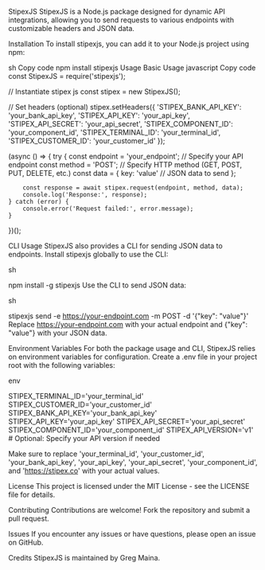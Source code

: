 StipexJS
StipexJS is a Node.js package designed for dynamic API integrations, allowing you to send requests to various endpoints with customizable headers and JSON data.

Installation
To install stipexjs, you can add it to your Node.js project using npm:

sh
Copy code
npm install stipexjs
Usage
Basic Usage
javascript
Copy code
const StipexJS = require('stipexjs');

// Instantiate stipex js
const stipex = new StipexJS();

// Set headers (optional)
stipex.setHeaders({
    'STIPEX_BANK_API_KEY': 'your_bank_api_key',
    'STIPEX_API_KEY': 'your_api_key',
    'STIPEX_API_SECRET': 'your_api_secret',
    'STIPEX_COMPONENT_ID': 'your_component_id',
    'STIPEX_TERMINAL_ID': 'your_terminal_id',
    'STIPEX_CUSTOMER_ID': 'your_customer_id'
});

(async () => {
    try {
        const endpoint = 'your_endpoint'; // Specify your API endpoint
        const method = 'POST'; // Specify HTTP method (GET, POST, PUT, DELETE, etc.)
        const data = {
            key: 'value' // JSON data to send
        };

        const response = await stipex.request(endpoint, method, data);
        console.log('Response:', response);
    } catch (error) {
        console.error('Request failed:', error.message);
    }
})();


CLI Usage
StipexJS also provides a CLI for sending JSON data to endpoints. Install stipexjs globally to use the CLI:

sh

npm install -g stipexjs
Use the CLI to send JSON data:

sh

stipexjs send -e https://your-endpoint.com -m POST -d '{"key": "value"}'
Replace https://your-endpoint.com with your actual endpoint and {"key": "value"} with your JSON data.

Environment Variables
For both the package usage and CLI, StipexJS relies on environment variables for configuration. Create a .env file in your project root with the following variables:

env

STIPEX_TERMINAL_ID='your_terminal_id'
STIPEX_CUSTOMER_ID='your_customer_id'
STIPEX_BANK_API_KEY='your_bank_api_key'
STIPEX_API_KEY='your_api_key'
STIPEX_API_SECRET='your_api_secret'
STIPEX_COMPONENT_ID='your_component_id'
STIPEX_API_VERSION='v1'  # Optional: Specify your API version if needed

Make sure to replace 'your_terminal_id', 'your_customer_id', 'your_bank_api_key', 'your_api_key', 'your_api_secret', 'your_component_id', and 'https://stipex.co' with your actual values.

License
This project is licensed under the MIT License - see the LICENSE file for details.

Contributing
Contributions are welcome! Fork the repository and submit a pull request.

Issues
If you encounter any issues or have questions, please open an issue on GitHub.

Credits
StipexJS is maintained by Greg Maina.